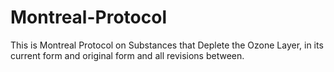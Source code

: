 Montreal-Protocol
=================

This is Montreal Protocol on Substances that Deplete the Ozone Layer, in its current form and original form and all revisions between.
